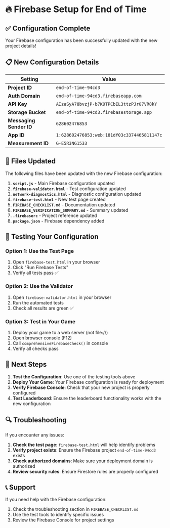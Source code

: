 # 🔥 Firebase Setup for End of Time

## ✅ Configuration Complete

Your Firebase configuration has been successfully updated with the new project details!

## 📋 New Configuration Details

| Setting | Value |
|---------|-------|
| **Project ID** | `end-of-time-94cd3` |
| **Auth Domain** | `end-of-time-94cd3.firebaseapp.com` |
| **API Key** | `AIzaSyA78bvzjP-b7K9TPCbIL3ttzPJr07VR8kY` |
| **Storage Bucket** | `end-of-time-94cd3.firebasestorage.app` |
| **Messaging Sender ID** | `628602476853` |
| **App ID** | `1:628602476853:web:181df03c3374465811147c` |
| **Measurement ID** | `G-E5R3NG1533` |

## 🔧 Files Updated

The following files have been updated with the new Firebase configuration:

1. **`script.js`** - Main Firebase configuration updated
2. **`firebase-validator.html`** - Test configuration updated
3. **`network-diagnostics.html`** - Diagnostic configuration updated
4. **`firebase-test.html`** - New test page created
5. **`FIREBASE_CHECKLIST.md`** - Documentation updated
6. **`FIREBASE_VERIFICATION_SUMMARY.md`** - Summary updated
7. **`.firebaserc`** - Project reference updated
8. **`package.json`** - Firebase dependency added

## 🧪 Testing Your Configuration

### Option 1: Use the Test Page
1. Open `firebase-test.html` in your browser
2. Click "Run Firebase Tests"
3. Verify all tests pass ✅

### Option 2: Use the Validator
1. Open `firebase-validator.html` in your browser
2. Run the automated tests
3. Check all results are green ✅

### Option 3: Test in Your Game
1. Deploy your game to a web server (not file://)
2. Open browser console (F12)
3. Call `comprehensiveFirebaseCheck()` in console
4. Verify all checks pass

## 🚀 Next Steps

1. **Test the Configuration**: Use one of the testing tools above
2. **Deploy Your Game**: Your Firebase configuration is ready for deployment
3. **Verify Firebase Console**: Check that your new project is properly configured
4. **Test Leaderboard**: Ensure the leaderboard functionality works with the new configuration

## 🔍 Troubleshooting

If you encounter any issues:

1. **Check the test page**: `firebase-test.html` will help identify problems
2. **Verify project exists**: Ensure the Firebase project `end-of-time-94cd3` exists
3. **Check authorized domains**: Make sure your deployment domain is authorized
4. **Review security rules**: Ensure Firestore rules are properly configured

## 📞 Support

If you need help with the Firebase configuration:
1. Check the troubleshooting section in `FIREBASE_CHECKLIST.md`
2. Use the test tools to identify specific issues
3. Review the Firebase Console for project settings 